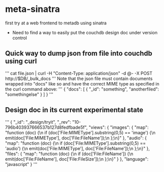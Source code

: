 # meta-sinatra
first try at a web frontend to metadb using sinatra

* Need to find a way to easily put the couchdb design doc under version control

## Quick way to dump json from file into couchdb using curl
'''
cat file.json | curl -H "Content-Type: application/json" -d @- -X POST http://$DB/_bulk_docs
'''
Note that the json file must contain documents wrapped into "docs" like so and have the correct MIME type as specified in the curl command above:
'''
{
  "docs": [
    {
        "_id": "something",
        "anotherfiled": "somethingelse"
    }
  ]
}
'''

## Design doc in its current experimental state
'''
{
  "_id": "_design/tryit",
  "_rev": "10-796b403937666537b127d8fedfbade5f",
  "views": {
    "images": {
      "map": "function (doc) {\n  if (doc['File:MIMEType'].substring(0,5) == 'image') {\n    emit(doc['File:MIMEType'], doc['File:FileName']);\n  };\n}"
    },
    "audio": {
      "map": "function (doc) {\n  if (doc['File:MIMEType'].substring(0,5) == 'audio') {\n    emit(doc['File:MIMEType'], doc['File:FileName']);\n  };\n}"
    },
    "files": {
      "map": "function (doc) {\n  if (doc['File:FileName']) {\n    emit(doc['File:FileName'], doc['File:FileSize']);\n  };\n}"
    }
  },
  "language": "javascript"
}
'''
